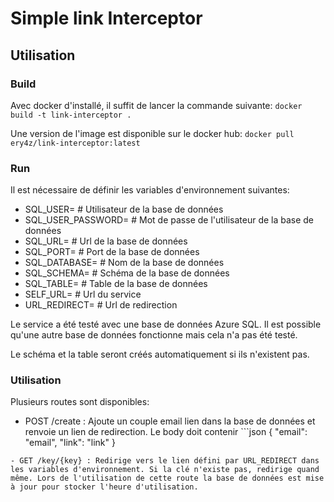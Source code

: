# Simple link Interceptor

## Utilisation

### Build

Avec docker d'installé, il suffit de lancer la commande suivante: `docker build -t link-interceptor .`

Une version de l'image est disponible sur le docker hub: `docker pull ery4z/link-interceptor:latest`

### Run

Il est nécessaire de définir les variables d'environnement suivantes:

-   SQL_USER= # Utilisateur de la base de données
-   SQL_USER_PASSWORD= # Mot de passe de l'utilisateur de la base de données
-   SQL_URL= # Url de la base de données
-   SQL_PORT= # Port de la base de données
-   SQL_DATABASE= # Nom de la base de données
-   SQL_SCHEMA= # Schéma de la base de données
-   SQL_TABLE= # Table de la base de données
-   SELF_URL= # Url du service
-   URL_REDIRECT= # Url de redirection

Le service a été testé avec une base de données Azure SQL. Il est possible qu'une autre base de données fonctionne mais cela n'a pas été testé.

Le schéma et la table seront créés automatiquement si ils n'existent pas.

### Utilisation

Plusieurs routes sont disponibles:

-   POST /create : Ajoute un couple email lien dans la base de données et renvoie un lien de redirection. Le body doit contenir ```json
    {
    "email": "email",
    "link": "link"
    }

```
- GET /key/{key} : Redirige vers le lien défini par URL_REDIRECT dans les variables d'environnement. Si la clé n'existe pas, redirige quand même. Lors de l'utilisation de cette route la base de données est mise à jour pour stocker l'heure d'utilisation.



```

